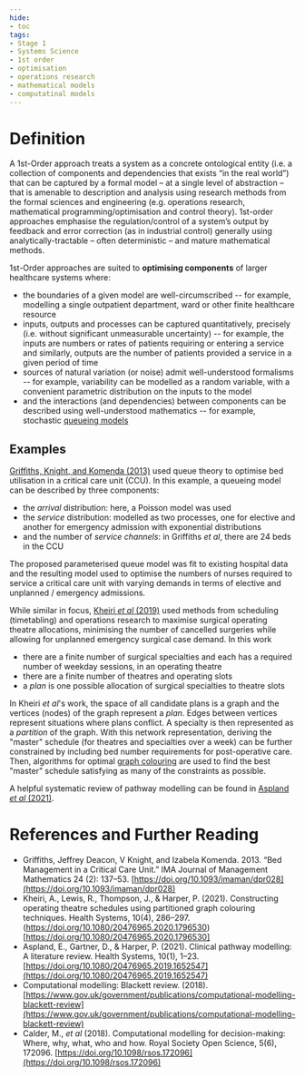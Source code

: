```yaml
---
hide:
- toc
tags:
- Stage 1
- Systems Science
- 1st order
- optimisation
- operations research
- mathematical models
- computatinal models
---
```


# Definition
A 1st-Order approach treats a system as a concrete ontological entity (i.e. a collection of components and dependencies that exists “in the real world”) that can be captured by a formal model – at a single level of abstraction – that is amenable to description and analysis using research methods from the formal sciences and engineering (e.g. operations research, mathematical programming/optimisation and control theory). 1st-order approaches emphasise the regulation/control of a system’s output by feedback and error correction (as in industrial control) generally using analytically-tractable – often deterministic – and mature mathematical methods. 

1st-Order approaches are suited to **optimising components** of larger healthcare systems where:

  * the boundaries of a given model are well-circumscribed -- for example, modelling a single outpatient department, ward or other finite healthcare resource
  * inputs, outputs and processes can be captured quantitatively, precisely (i.e. without significant unmeasurable uncertainty) -- for example, the inputs are numbers or rates of patients requiring or entering a service and similarly, outputs are the number of patients provided a service in a given period of time
  * sources of natural variation (or noise) admit well-understood formalisms -- for example, variability can be modelled as a random variable, with a convenient parametric distribution on the inputs to the model
  * and the interactions (and dependencies) between components can be described using well-understood mathematics -- for example, stochastic [queueing models](https://en.wikipedia.org/wiki/Queueing_theory)
 
 ## Examples
 [Griffiths, Knight, and Komenda (2013)](https://doi.org/10.1093/imaman/dpr028) used queue theory to optimise bed utilisation in a critical care unit (CCU).  In this example, a queueing model can be described by three components: 
	
  * the *arrival* distribution: here, a Poisson model was used
  * the *service* distribution: modelled as two processes, one for elective and another for emergency admission with exponential distributions
  * and the number of *service channels*: in Griffiths *et al*, there are 24 beds in the CCU

The proposed parameterised queue model was fit to existing hospital data and the resulting model used to optimise the numbers of nurses required to service a critical care unit with varying demands in terms of elective and unplanned / emergency admissions.

While similar in focus, [Kheiri *et al* (2019)](https://doi.org/10.1080/20476965.2020.1796530) used methods from scheduling (timetabling) and operations research to maximise surgical operating theatre allocations, minimising the number of cancelled surgeries while allowing for unplanned emergency surgical case demand. In this work

  * there are a finite number of surgical specialties and each has a required number of weekday sessions, in an operating theatre
  * there are a finite number of theatres and operating slots
  * a *plan* is one possible allocation of surgical specialties to theatre slots

In Kheiri *et al*'s work, the space of all candidate plans is a graph and the vertices (nodes) of the graph represent a *plan*. Edges between vertices represent situations where plans conflict.  A specialty is then represented as a *partition* of the graph.  With this network representation, deriving the "master" schedule (for theatres and specialties over a week) can be further constrained by including bed number requirements for post-operative care.  Then, algorithms for optimal [graph colouring](https://en.wikipedia.org/wiki/Graph_coloring) are used to find the best "master" schedule satisfying as many of the constraints as possible.  

A helpful systematic review of pathway modelling can be found in [Aspland *et al* (2021)](https://doi.org/10.1080/20476965.2019.1652547).

# References and Further Reading
  * Griffiths, Jeffrey Deacon, V Knight, and Izabela Komenda. 2013. “Bed Management in a Critical Care Unit.” IMA Journal of Management Mathematics 24 (2): 137–53. [https://doi.org/10.1093/imaman/dpr028](https://doi.org/10.1093/imaman/dpr028)
  * Kheiri, A., Lewis, R., Thompson, J., & Harper, P. (2021). Constructing operating theatre schedules using partitioned graph colouring techniques. Health Systems, 10(4), 286–297. (https://doi.org/10.1080/20476965.2020.1796530)[https://doi.org/10.1080/20476965.2020.1796530]
  * Aspland, E., Gartner, D., & Harper, P. (2021). Clinical pathway modelling: A literature review. Health Systems, 10(1), 1–23. [https://doi.org/10.1080/20476965.2019.1652547](https://doi.org/10.1080/20476965.2019.1652547)
  * Computational modelling: Blackett review. (2018). [https://www.gov.uk/government/publications/computational-modelling-blackett-review](https://www.gov.uk/government/publications/computational-modelling-blackett-review)
  * Calder, M., *et al* (2018). Computational modelling for decision-making: Where, why, what, who and how. Royal Society Open Science, 5(6), 172096. [https://doi.org/10.1098/rsos.172096](https://doi.org/10.1098/rsos.172096)




